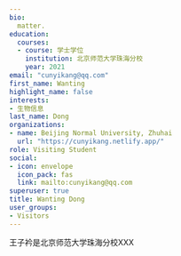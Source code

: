 ```yaml
---
bio: 
  matter.
education:
  courses:
  - course: 学士学位
    institution: 北京师范大学珠海分校
    year: 2021
email: "cunyikang@qq.com"
first_name: Wanting
highlight_name: false
interests:
- 生物信息
last_name: Dong
organizations:
- name: Beijing Normal University, Zhuhai
  url: "https://cunyikang.netlify.app/"
role: Visiting Student
social:
- icon: envelope
  icon_pack: fas
  link: mailto:cunyikang@qq.com
superuser: true
title: Wanting Dong
user_groups:
- Visitors
---
```


王子衿是北京师范大学珠海分校XXX